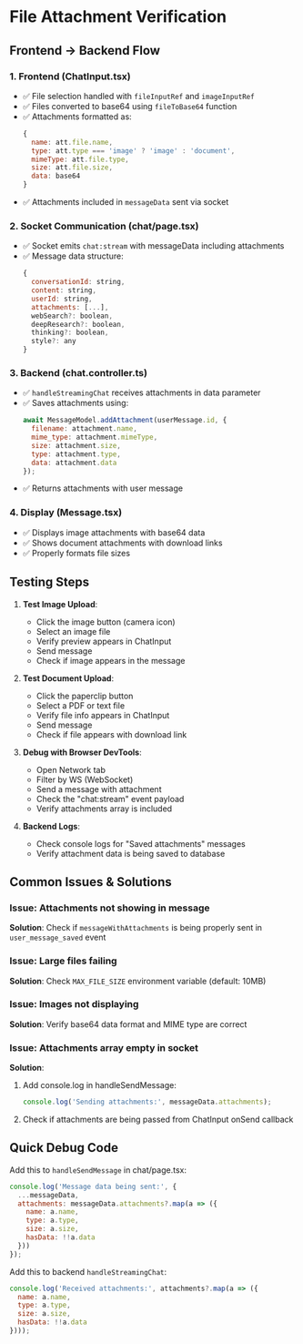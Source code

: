 # File Attachment Verification

## Frontend → Backend Flow

### 1. Frontend (ChatInput.tsx)
- ✅ File selection handled with `fileInputRef` and `imageInputRef`
- ✅ Files converted to base64 using `fileToBase64` function
- ✅ Attachments formatted as:
  ```javascript
  {
    name: att.file.name,
    type: att.type === 'image' ? 'image' : 'document',
    mimeType: att.file.type,
    size: att.file.size,
    data: base64
  }
  ```
- ✅ Attachments included in `messageData` sent via socket

### 2. Socket Communication (chat/page.tsx)
- ✅ Socket emits `chat:stream` with messageData including attachments
- ✅ Message data structure:
  ```javascript
  {
    conversationId: string,
    content: string,
    userId: string,
    attachments: [...],
    webSearch?: boolean,
    deepResearch?: boolean,
    thinking?: boolean,
    style?: any
  }
  ```

### 3. Backend (chat.controller.ts)
- ✅ `handleStreamingChat` receives attachments in data parameter
- ✅ Saves attachments using:
  ```javascript
  await MessageModel.addAttachment(userMessage.id, {
    filename: attachment.name,
    mime_type: attachment.mimeType,
    size: attachment.size,
    type: attachment.type,
    data: attachment.data
  });
  ```
- ✅ Returns attachments with user message

### 4. Display (Message.tsx)
- ✅ Displays image attachments with base64 data
- ✅ Shows document attachments with download links
- ✅ Properly formats file sizes

## Testing Steps

1. **Test Image Upload**:
   - Click the image button (camera icon)
   - Select an image file
   - Verify preview appears in ChatInput
   - Send message
   - Check if image appears in the message

2. **Test Document Upload**:
   - Click the paperclip button
   - Select a PDF or text file
   - Verify file info appears in ChatInput
   - Send message
   - Check if file appears with download link

3. **Debug with Browser DevTools**:
   - Open Network tab
   - Filter by WS (WebSocket)
   - Send a message with attachment
   - Check the "chat:stream" event payload
   - Verify attachments array is included

4. **Backend Logs**:
   - Check console logs for "Saved attachments" messages
   - Verify attachment data is being saved to database

## Common Issues & Solutions

### Issue: Attachments not showing in message
**Solution**: Check if `messageWithAttachments` is being properly sent in `user_message_saved` event

### Issue: Large files failing
**Solution**: Check `MAX_FILE_SIZE` environment variable (default: 10MB)

### Issue: Images not displaying
**Solution**: Verify base64 data format and MIME type are correct

### Issue: Attachments array empty in socket
**Solution**: 
1. Add console.log in handleSendMessage:
   ```javascript
   console.log('Sending attachments:', messageData.attachments);
   ```
2. Check if attachments are being passed from ChatInput onSend callback

## Quick Debug Code

Add this to `handleSendMessage` in chat/page.tsx:
```javascript
console.log('Message data being sent:', {
  ...messageData,
  attachments: messageData.attachments?.map(a => ({
    name: a.name,
    type: a.type,
    size: a.size,
    hasData: !!a.data
  }))
});
```

Add this to backend `handleStreamingChat`:
```javascript
console.log('Received attachments:', attachments?.map(a => ({
  name: a.name,
  type: a.type,
  size: a.size,
  hasData: !!a.data
})));
